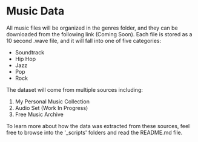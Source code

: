 # Music Data

All music files will be organized in the genres folder, and they can be downloaded from the following link (Coming Soon). Each file is stored as a 10 second .wave file, and it will fall into one of five categories:

* Soundtrack
* Hip Hop
* Jazz
* Pop
* Rock

The dataset will come from multiple sources including:

1. My Personal Music Collection
2. Audio Set (Work In Progress)
3. Free Music Archive

To learn more about how the data was extracted from these sources, feel free to browse into the '_scripts' folders and read the README.md file.
